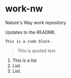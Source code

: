 # work-nw
Nature's Way work repository

Updates to the README.

```
This is a code block.
```

> This is quoted text.

1. This is a list
2. List.
3. List.

